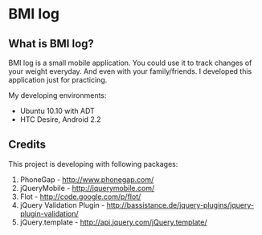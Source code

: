 BMI log
======

What is BMI log?
-----------------

BMI log is a small mobile application. You could use it to track changes of your weight everyday.
And even with your family/friends. I developed this application just for practicing.

My developing environments:
* Ubuntu 10.10 with ADT
* HTC Desire, Android 2.2

Credits
----------------

This project is developing with following packages:
1. PhoneGap - http://www.phonegap.com/
2. jQueryMobile - http://jquerymobile.com/
3. Flot - http://code.google.com/p/flot/
4. jQuery Validation Plugin - http://bassistance.de/jquery-plugins/jquery-plugin-validation/
5. jQuery.template - http://api.jquery.com/jQuery.template/